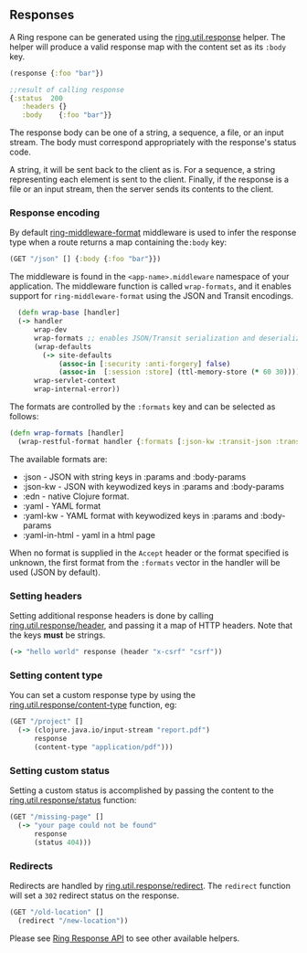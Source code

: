 ## Responses

A Ring respone can be generated using the [ring.util.response](https://ring-clojure.github.io/ring/ring.util.response.html#var-response) helper. The helper will produce a valid response map with the content set as its `:body` key.

```clojure
(response {:foo "bar"})

;;result of calling response
{:status  200
   :headers {}
   :body    {:foo "bar"}}
```

The response body can be one of a string, a sequence, a file, or an input stream. The body must correspond appropriately with the response's status code.

A string, it will be sent back to the client as is. For a sequence, a string representing each element is sent to the client. Finally, if the response is a file or an input stream, then the server sends its contents to the client.

### Response encoding

By default [ring-middleware-format](https://github.com/ngrunwald/ring-middleware-format) middleware is used to infer the response type when a route returns a map containing the`:body` key:

```clojure
(GET "/json" [] {:body {:foo "bar"}})
```

The middleware is found in the `<app-name>.middleware` namespace of your application. The middleware function is called `wrap-formats`, and it enables support for `ring-middleware-format` using the JSON and Transit encodings.

```clojure
  (defn wrap-base [handler]
  (-> handler
      wrap-dev
      wrap-formats ;; enables JSON/Transit serialization and deserialization
      (wrap-defaults
        (-> site-defaults
            (assoc-in [:security :anti-forgery] false)
            (assoc-in  [:session :store] (ttl-memory-store (* 60 30)))))
      wrap-servlet-context
      wrap-internal-error))
```

The formats are controlled by the `:formats` key and can be selected as follows:


```clojure
(defn wrap-formats [handler]
  (wrap-restful-format handler {:formats [:json-kw :transit-json :transit-msgpack]}))

```

The available formats are:

* :json - JSON with string keys in :params and :body-params
* :json-kw - JSON with keywodized keys in :params and :body-params
* :edn - native Clojure format.
* :yaml - YAML format
* :yaml-kw - YAML format with keywodized keys in :params and :body-params
* :yaml-in-html - yaml in a html page

When no format is supplied in the `Accept` header or the format specified is unknown, the first format from the `:formats` vector in the handler will be used (JSON by default).

### Setting headers

Setting additional response headers is done by calling [ring.util.response/header](https://ring-clojure.github.io/ring/ring.util.response.html#var-header), and
passing it a map of HTTP headers. Note that the keys **must** be strings.

```clojure
(-> "hello world" response (header "x-csrf" "csrf"))
```

### Setting content type

You can set a custom response type by using the [ring.util.response/content-type](https://ring-clojure.github.io/ring/ring.util.response.html#var-content-type) function, eg:

```clojure
(GET "/project" []
  (-> (clojure.java.io/input-stream "report.pdf")
      response
      (content-type "application/pdf")))
```

### Setting custom status

Setting a custom status is accomplished by passing the content to the [ring.util.response/status](https://ring-clojure.github.io/ring/ring.util.response.html#var-status) function:

```clojure
(GET "/missing-page" []
  (-> "your page could not be found"
      response
      (status 404)))
```

### Redirects

Redirects are handled by [ring.util.response/redirect](https://ring-clojure.github.io/ring/ring.util.response.html#var-redirect). The `redirect` function will set a `302` redirect status on the response.

```clojure
(GET "/old-location" []
  (redirect "/new-location"))
```

Please see [Ring Response API](https://ring-clojure.github.io/ring/ring.util.response.html) to see other available helpers.
